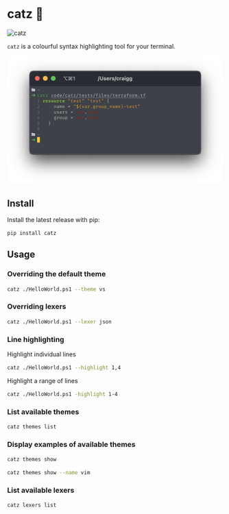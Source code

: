 # catz :pencil:

![catz](https://github.com/chelnak/catz/actions/workflows/ci.yml/badge.svg)

`catz` is a colourful syntax highlighting tool for your terminal.

![catz](media/default_usage.png)


## Install

Install the latest release with pip:

```bash
pip install catz
```

## Usage


### Overriding the default theme

```bash
catz ./HelloWorld.ps1 --theme vs
```

### Overriding lexers

```bash
catz ./HelloWorld.ps1 --lexer json
```

### Line highlighting

Highlight individual lines

```bash
catz ./HelloWorld.ps1 --highlight 1,4
```

Highlight a range of lines

```bash
catz ./HelloWorld.ps1 -highlight 1-4
```

### List available themes

```bash
catz themes list
```

### Display examples of available themes

```bash
catz themes show
```

```bash
catz themes show --name vim
```

### List available lexers

```bash
catz lexers list
```
